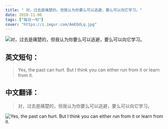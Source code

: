 ```yaml
---
title: " 对，过去是痛楚的，但我认为你要么可以逃避，要么可以向它学习。"
date: 2018-11-06
tags: ["每日一句"]
cover: "https://i.imgur.com/AmEOdLq.jpg"
---
```


![ 对，过去是痛楚的，但我认为你要么可以逃避，要么可以向它学习。](https://i.imgur.com/kaUWrEU.jpg)

## 英文短句：
> Yes, the past can hurt. But I think you can either run from it or learn from it. 

<!--more-->

## 中文翻译：
>  对，过去是痛楚的，但我认为你要么可以逃避，要么可以向它学习。

![Yes, the past can hurt. But I think you can either run from it or learn from it. ](https://i.imgur.com/r3o0zAc.jpg)

